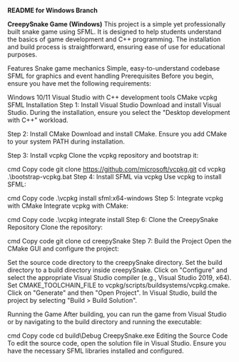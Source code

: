 **README for Windows Branch**

**CreepySnake Game (Windows)**
This project is a simple yet professionally built snake game using SFML. It is designed to help students understand the basics of game development and C++ programming. The installation and build process is straightforward, ensuring ease of use for educational purposes.

Features
Snake game mechanics
Simple, easy-to-understand codebase
SFML for graphics and event handling
Prerequisites
Before you begin, ensure you have met the following requirements:

Windows 10/11
Visual Studio with C++ development tools
CMake
vcpkg
SFML
Installation
Step 1: Install Visual Studio
Download and install Visual Studio. During the installation, ensure you select the "Desktop development with C++" workload.

Step 2: Install CMake
Download and install CMake. Ensure you add CMake to your system PATH during installation.

Step 3: Install vcpkg
Clone the vcpkg repository and bootstrap it:

cmd
Copy code
git clone https://github.com/microsoft/vcpkg.git
cd vcpkg
.\bootstrap-vcpkg.bat
Step 4: Install SFML via vcpkg
Use vcpkg to install SFML:

cmd
Copy code
.\vcpkg install sfml:x64-windows
Step 5: Integrate vcpkg with CMake
Integrate vcpkg with CMake:

cmd
Copy code
.\vcpkg integrate install
Step 6: Clone the CreepySnake Repository
Clone the repository:

cmd
Copy code
git clone <repository-url>
cd creepySnake
Step 7: Build the Project
Open the CMake GUI and configure the project:

Set the source code directory to the creepySnake directory.
Set the build directory to a build directory inside creepySnake.
Click on "Configure" and select the appropriate Visual Studio compiler (e.g., Visual Studio 2019, x64).
Set CMAKE_TOOLCHAIN_FILE to vcpkg/scripts/buildsystems/vcpkg.cmake.
Click on "Generate" and then "Open Project".
In Visual Studio, build the project by selecting "Build > Build Solution".

Running the Game
After building, you can run the game from Visual Studio or by navigating to the build directory and running the executable:

cmd
Copy code
cd build\Debug
CreepySnake.exe
Editing the Source Code
To edit the source code, open the solution file in Visual Studio. Ensure you have the necessary SFML libraries installed and configured.
